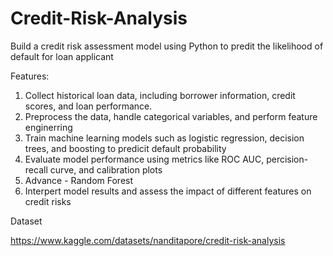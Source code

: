 # Credit-Risk-Analysis
Build a credit risk assessment model using Python to predit the likelihood of default for loan applicant 

Features:
1. Collect historical loan data, including borrower information, credit scores, and loan performance.
2. Preprocess the data, handle categorical variables, and perform feature enginerring
3. Train machine learning models such as logistic regression, decision trees, and boosting to predicit default probability
4. Evaluate model performance using metrics like ROC AUC, percision-recall curve, and calibration plots
5. Advance - Random Forest
6. Interpert model results and assess the impact of different features on credit risks

Dataset

https://www.kaggle.com/datasets/nanditapore/credit-risk-analysis
